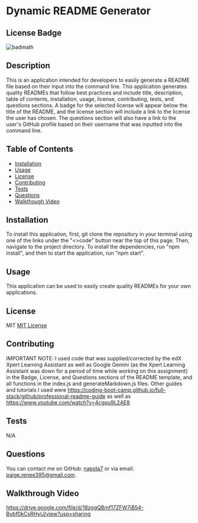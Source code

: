 # Dynamic README Generator

## License Badge 
![badmath](https://img.shields.io/badge/License-MIT-blue)

## Description

This is an application intended for developers to easily generate a README file based on their input into the command line. This application generates quality READMEs that follow best practices and include title, description, table of contents, installation, usage, license, contributing, tests, and questions sections. A badge for the selected license will appear below the title of the README, and the license section will include a link to the license the user has chosen. The questions section will also have a link to the user's GitHub profile based on their username that was inputted into the command line.

## Table of Contents

- [Installation](#installation)
- [Usage](#usage)
- [License](#license)
- [Contributing](#contributing)
- [Tests](#tests)
- [Questions](#questions)
- [Walkthough Video](#walkthrough-video)

## Installation

To install this application, first, git clone the repository in your terminal using one of the links under the    "<>code" button near the top of this page. Then, navigate to the project directory. To install the dependencies, run "npm install", and then to start the        application, run "npm start".

## Usage

This application can be used to easily create quality READMEs for your own applications.

## License

MIT
[MIT License](https://opensource.org/license/mit)

## Contributing

IMPORTANT NOTE: I used code that was supplied/corrected by the edX Xpert Learning Assistant as well as Google Gemini (as the Xpert Learning Assistant was down for a period of time while working on this assignment) in the Badge, License, and Questions sections of the README template, and all functions in the index.js and generateMarkdown.js files. Other guides and tutorials I used were https://coding-boot-camp.github.io/full-stack/github/professional-readme-guide as well as https://www.youtube.com/watch?v=4cgpu9L2AE8

## Tests

N/A

## Questions

You can contact me on GitHub: [napsta7](https://github.com/napsta7) or via email: paige.renee395@gmail.com.

## Walkthrough Video

https://drive.google.com/file/d/18zggQBmf17ZFW7iB54-Bvbf0kCsRHylJ/view?usp=sharing